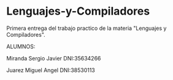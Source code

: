 # Lenguajes-y-Compiladores

Primera entrega del trabajo practico de la materia "Lenguajes y Compiladores".

ALUMNOS:

Miranda Sergio Javier DNI:35634266

Juarez Miguel Angel DNI:38530113

